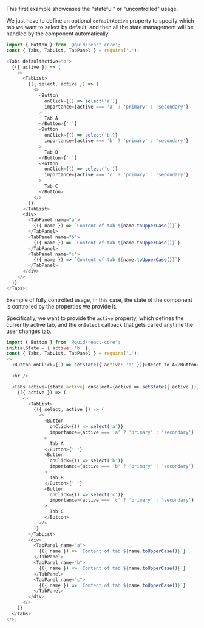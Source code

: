 This first example showcases the "stateful" or "uncontrolled" usage.

We just have to define an optional `defaultActive` property to specify
which tab we want to select by default, and then all the state management
will be handled by the component automatically.

```js showcode
import { Button } from '@quid/react-core';
const { Tabs, TabList, TabPanel } = require('.');

<Tabs defaultActive="b">
  {({ active }) => (
    <>
      <TabList>
        {({ select, active }) => (
          <>
            <Button
              onClick={() => select('a')}
              importance={active === 'a' ? 'primary' : 'secondary'}
            >
              Tab A
            </Button>{' '}
            <Button
              onClick={() => select('b')}
              importance={active === 'b' ? 'primary' : 'secondary'}
            >
              Tab B
            </Button>{' '}
            <Button
              onClick={() => select('c')}
              importance={active === 'c' ? 'primary' : 'secondary'}
            >
              Tab C
            </Button>
          </>
        )}
      </TabList>
      <div>
        <TabPanel name="a">
          {({ name }) => `Content of tab ${name.toUpperCase()}`}
        </TabPanel>
        <TabPanel name="b">
          {({ name }) => `Content of tab ${name.toUpperCase()}`}
        </TabPanel>
        <TabPanel name="c">
          {({ name }) => `Content of tab ${name.toUpperCase()}`}
        </TabPanel>
      </div>
    </>
  )}
</Tabs>;
```

Example of fully controlled usage, in this case, the state of the component
is controlled by the properties we provide it.

Specifically, we want to provide the `active` property, which defines the
currently active tab, and the `onSelect` callback that gets called anytime
the user changes tab.

```js
import { Button } from '@quid/react-core';
initialState = { active: 'b' };
const { Tabs, TabList, TabPanel } = require('.');
<>
  <Button onClick={() => setState({ active: 'a' })}>Reset to A</Button>

  <hr />

  <Tabs active={state.active} onSelect={active => setState({ active })}>
    {({ active }) => (
      <>
        <TabList>
          {({ select, active }) => (
            <>
              <Button
                onClick={() => select('a')}
                importance={active === 'a' ? 'primary' : 'secondary'}
              >
                Tab A
              </Button>{' '}
              <Button
                onClick={() => select('b')}
                importance={active === 'b' ? 'primary' : 'secondary'}
              >
                Tab B
              </Button>{' '}
              <Button
                onClick={() => select('c')}
                importance={active === 'c' ? 'primary' : 'secondary'}
              >
                Tab C
              </Button>
            </>
          )}
        </TabList>
        <div>
          <TabPanel name="a">
            {({ name }) => `Content of tab ${name.toUpperCase()}`}
          </TabPanel>
          <TabPanel name="b">
            {({ name }) => `Content of tab ${name.toUpperCase()}`}
          </TabPanel>
          <TabPanel name="c">
            {({ name }) => `Content of tab ${name.toUpperCase()}`}
          </TabPanel>
        </div>
      </>
    )}
  </Tabs>
</>;
```

